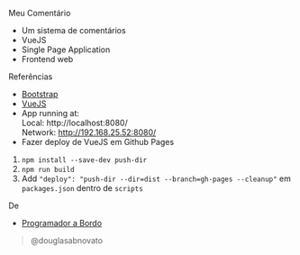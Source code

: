 Meu Comentário
- Um sistema de comentários
- VueJS
- Single Page Application
- Frontend web<br/>

Referências
- [Bootstrap](https://getbootstrap.com/docs/4.4/getting-started/download/)<br/>
- [VueJS](https://br.vuejs.org/)
-  App running at:
<br/>Local:   http://localhost:8080/
<br/>Network: http://192.168.25.52:8080/
- Fazer deploy de VueJS em Github Pages
1. `npm install --save-dev push-dir`
2. `npm run build`
3. Add `"deploy": "push-dir --dir=dist --branch=gh-pages --cleanup"` em `packages.json` dentro de `scripts`

De
- [Programador a Bordo](https://www.youtube.com/watch?v=cSa-SMVMGsE)

> @douglasabnovato
